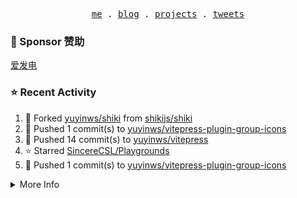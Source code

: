 <p align="center">
  <samp>
    <a href="https://yuy1n.io">me</a> .
    <a href="https://yuy1n.io/blog">blog</a> .
    <a href="https://yuy1n.io/projects">projects</a> .
    <a href="https://twitter.com/yuyinws">tweets</a>
  </samp>
</p>

### 💖 Sponsor 赞助

[爱发电](https://afdian.com/a/yuyinws)

### ⭐️ Recent Activity
<!--RECENT_ACTIVITY:start-->
1. 🍴 Forked [yuyinws/shiki](https://github.com/yuyinws/shiki) from [shikijs/shiki](https://github.com/shikijs/shiki)<br>
2. 💪 Pushed 1 commit(s) to [yuyinws/vitepress-plugin-group-icons](https://github.com/yuyinws/vitepress-plugin-group-icons)<br>
3. 💪 Pushed 14 commit(s) to [yuyinws/vitepress](https://github.com/yuyinws/vitepress)<br>
4. ⭐️ Starred [SincereCSL/Playgrounds](https://github.com/SincereCSL/Playgrounds)<br>
5. 💪 Pushed 1 commit(s) to [yuyinws/vitepress-plugin-group-icons](https://github.com/yuyinws/vitepress-plugin-group-icons)<br>
<!--RECENT_ACTIVITY:end-->

<details>
  <summary>
  More Info
  </summary>

[![wakatime](https://wakatime.com/badge/user/51143705-a99d-4e70-b101-fd9e1cb44e71.svg)](https://wakatime.com/@51143705-a99d-4e70-b101-fd9e1cb44e71)

<img src="https://cdn.jsdelivr.net/gh/yuyinws/yuyinws/gitmand.svg" />
<br />
<img src="https://card.yuy1n.io/card/76561198340841543/dark,bg-game-1850570" />
<br />
<img src="https://cdn.jsdelivr.net/gh/yuyinws/yuyinws/github-metrics.svg" />
</details>
